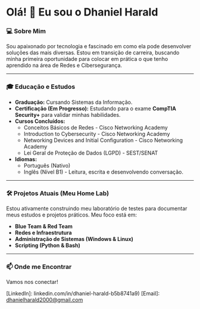 # Olá! 👋 Eu sou o Dhaniel Harald

### 💻 Sobre Mim
Sou apaixonado por tecnologia e fascinado em como ela pode desenvolver soluções das mais diversas. Estou em transição de carreira, buscando minha primeira oportunidade para colocar em prática o que tenho aprendido na área de Redes e Cibersegurança.

---

### 🎓 Educação e Estudos

* **Graduação:** Cursando Sistemas da Informação.
* **Certificação (Em Progresso):** Estudando para o exame **CompTIA Security+** para validar minhas habilidades.
* **Cursos Concluídos:**
    * Conceitos Básicos de Redes - Cisco Networking Academy
    * Introduction to Cybersecurity - Cisco Networking Academy
    * Networking Devices and Initial Configuration - Cisco Networking Academy
    * Lei Geral de Proteção de Dados (LGPD) - SEST/SENAT
* **Idiomas:**
    * Português (Nativo)
    * Inglês (Nível B1) - Leitura, escrita e desenvolvendo conversação.

---

### 🛠️ Projetos Atuais (Meu Home Lab)

Estou ativamente construindo meu laboratório de testes para documentar meus estudos e projetos práticos. Meu foco está em:

* **Blue Team & Red Team**
* **Redes e Infraestrutura**
* **Administração de Sistemas (Windows & Linux)**
* **Scripting (Python & Bash)**

---

### 📫 Onde me Encontrar

Vamos nos conectar!

[LinkedIn]: linkedin.com/in/dhaniel-harald-b5b8741a9)
[Email]: dhanielharald2000@gmail.com
